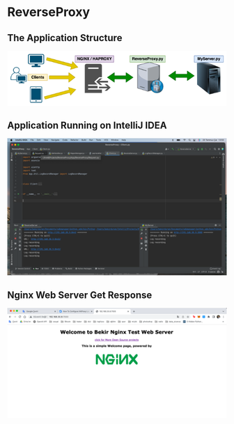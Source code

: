 # ReverseProxy

## The Application Structure
<img src=/App/screenshots/Structure.png >

## Application Running on IntelliJ IDEA
<img src=/App/screenshots/application.png >

## Nginx Web Server Get Response
<img src=/App/screenshots/nginx.png >
